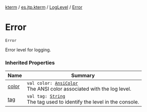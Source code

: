 [kterm](../../index.md) / [es.jtp.kterm](../index.md) / [LogLevel](index.md) / [Error](./-error.md)

# Error

`Error`

Error level for logging.

### Inherited Properties

| Name | Summary |
|---|---|
| [color](color.md) | `val color: `[`AnsiColor`](../-ansi-color/index.md)<br>The ANSI color associated with the log level. |
| [tag](tag.md) | `val tag: `[`String`](https://kotlinlang.org/api/latest/jvm/stdlib/kotlin/-string/index.html)<br>The tag used to identify the level in the console. |
